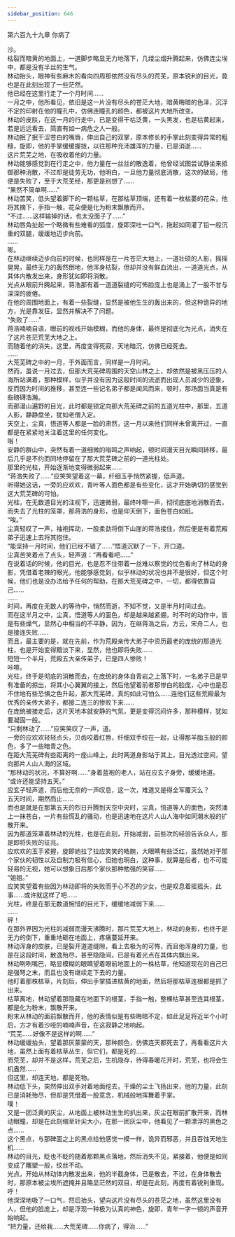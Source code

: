 ```yaml
---
sidebar_position: 646
---
```

 第六百九十九章 你病了


沙。  
枯裂而暗黄的地面上，一道脚步略显无力地落下，几缕尘烟升腾起来，仿佛连尘埃中，都是没有半丝的生气。  
林动抬头，眼神有些麻木的看向四周那依然没有尽头的荒芜，原本锐利的目光，竟也是在此刻出现了一些茫然。  
他已经在这里行走了一个月时间……  
一月之中，他所看见，依旧是这一片没有尽头的苍茫大地，暗黄晦暗的色泽，沉浮不定的印射在他的瞳孔中，仿佛连瞳孔的颜色，都被这片大地所改变。  
林动的皮肤，在这一月的行走中，已是变得干枯泛黄，一头黑发，也是枯黄起来，若是远远看去，简直有如一病危之人一般。  
林动抿了抿干涩苍白的嘴唇，伸出自己的双掌，原本修长的手掌此刻变得异常的粗糙，旋即，他的手掌缓缓握拢，以往那种充沛雄浑的力量，已是消逝……  
这片荒芜之地，在吸收着他的力量。  
林动能够感觉到在行走之中，他力量在一丝丝的散逸着，他曾经试图尝试静坐来抵御那种消散，不过却是徒劳无功，他明白，一旦他力量彻底消散，这次的破局，他便是失败了，至于大荒芜经，那更是别想了……  
“果然不简单啊……”  
林动苦笑，低头望着脚下的一颗枯草，在那枯草顶端，还有着一枚枯萎的花朵，他将其摘下，手指一触，花朵便是化为粉末飘散而开。  
“不过……这样输掉的话，也太没面子了……”  
林动唇角扯起一个略微有些难看的弧度，旋即深吐一口气，拖起如同灌了铅一般沉重的双腿，缓缓地迈步向前。  
……  
嘭。  
在林动继续迈步向前的时候，也同样是在一片苍茫大地上，一道壮硕的人影，摇摇晃晃，最终无力的轰然倒地，他浑身枯裂，但却并没有鲜血流出，一道道光点，从其体内散发出来，身形犹如即将消散。  
光点从眼前升腾起来，蒋浩那有着一道道裂缝的可怖脸庞上也是涌上了一股不甘与深深的疲倦。  
在他的周围地面上，有着一些裂缝，显然是被他生生的轰出来的，但这种诡异的地方，光是靠发狂，显然并解决不了问题。  
“失败了……”  
蒋浩喃喃自语，眼前的视线开始模糊，而他的身体，最终是彻底化为光点，消失在了这片苍茫荒芜大地之上。  
而随着他的消失，这里，再度变得死寂，天地暗沉，仿佛已经死去。  
……  
大荒芜碑之中的一月，于外面而言，同样是一月时间。  
然而，虽说一月过去，但那大荒芜碑周围的天空山林之上，却依然是被黑压压的人海所站满着，那种模样，似乎并没有因为这般时间的流逝而出现人员减少的迹象，反而因为时间的推移，甚至连一些记名弟子都是闻风而来，顿时，那场面当真是有些磅礴浩瀚。  
而那漫山遍野的目光，此时都是锁定向那大荒芜碑之前的五道光柱中，那里，五道人影，静静盘坐，犹如老僧入定。  
天空上，尘真，悟道等人都是一脸的肃然，这一月以来他们同样未曾离开过，一直都是在紧紧地关注着这里的任何变化。  
嗡！  
安静的群山中，突然有着一道细微的嗡鸣之声响起，顿时间漫天目光瞬间转移，最后几乎是不约而同地停留在了那大荒芜碑之前的一道光柱处。  
那里的光柱，开始逐渐地变得微弱起来……  
“蒋浩失败了……”应笑笑望着这一幕，纤细玉手悄然紧握，低声道。  
听得她这话，一旁的应欢欢，青叶等人面色都是有些变化，这才开始确切的感觉到这大荒芜碑的可怕。  
光柱，在无数道目光的注视下，迅速微弱，最终咔嚓一声，彻彻底底地消散而去，而失去了光柱的笼罩，那蒋浩的身形，也是仰天倒下，面色苍白如纸。  
“唉。”  
尘真轻叹了一声，袖袍挥动，一股柔劲将倒下山崖的蒋浩接住，然后便是有着荒殿弟子迅速上去将其抱住。  
“能坚持一月时间，他们已经不错了……”悟道沉默了一下，开口道。  
尘真苦笑着点了点头，轻声道：“再看看吧……”  
在说着话的时候，他的目光，也是忍不住带着一丝难以察觉的忧色看向了林动的身影，凭借着老辣的眼光，他能够感觉到，似乎林动的状况也并不是很好，但这个时候，他们也是没办法给予任何的帮助，在那大荒芜碑之中，一切，都得依靠自己……  
……  
时间，再度在无数人的等待中，悄然而逝，不知不觉，又是半月时间过去。  
而在这半月之中，尘真，悟道等人的面色，却是越来越紧绷，时不时的动作中，皆是有些燥气，显然心中相当的不平静，因为，在继蒋浩之后，方云，宋舟二人，也是接连失败……  
而且，最主要的是，就在先前，作为荒殿亲传大弟子中资历最老的庞统的那道光柱，也是开始变得黯淡下来，显然，他也即将失败……  
短短一个半月，荒殿五大亲传弟子，已是四人惨败！  
咔嚓。  
光柱，终于是彻底的消散而去，在庞统的身体自青岩之上落下时，一名弟子已是早有准备的掠出，将其小心翼翼的接上，然后他望着前者那惨白的脸庞，心中也是忍不住地有些恐惧之色升起，那大荒芜碑，真的如此可怕么……连他们这些荒殿最为优秀的亲传大弟子，都接二连三的惨败下来……  
在庞统被接走后，这片天地本就安静的气氛，更是变得沉闷许多，那种模样，犹如要凝固一般。  
“只剩林动了……”应笑笑叹了一声，道。  
一旁的应欢欢轻轻点头，贝齿咬着红唇，纤细双手绞在一起，让得那羊脂玉般的颜色，多了一些暗青之色。  
在距大荒芜碑有些距离的一座山峰上，此时两道身影站于其上，目光透过空间，望向那片人山人海的区域。  
“那林动的状况，不算好啊……”身着蓝袍的老人，站在应玄子身旁，缓缓地道。  
“或许还能坚持五天。”  
应玄子轻声道，而后他无奈的一声叹息，这一次，难道又是得全军覆灭么？  
五天时间，期然而止……  
而也是就是在那第五天的烈日升腾到天空中央时，尘真，悟道等人的面色，突然涌上一抹苍白，一片有些慌乱的骚动，也是迅速地在这片人山人海中如同潮水般的扩散开来。  
因为那道笼罩着林动的光柱，也是在此刻，开始减弱，前些次的经验告诉众人，那是即将失败的征兆。  
应欢欢的玉手紧握，旋即她拉了拉应笑笑的皓腕，大眼睛有些泛红，虽然她对于那个家伙的韧性以及自制力极有信心，但她也明白，这种事，就算是后者，也不可能轻易的无视，她可以想象日后那个家伙那种勉强的笑容……  
“姐姐。”  
应笑笑望着有些因为林动即将的失败而于心不忍的少女，也是叹息着摇摇头，此事……或许就这样了吧……  
光柱，终是在那无数道惋惜的目光下，缓缓地减弱下来……  
……  
砰！  
在那外界因为光柱的减弱而漫天沸腾时，那片荒芜大地上，林动的身影，也终于是无力的倒下，重重地砸在地面上，疼痛蔓延开来。  
林动浑身的皮肤，已是裂开道道缝隙，看上去极为的可怖，而且他浑身的力量，也是在这段时间，散逸殆尽，甚至隐隐间，已是有着光点在其体内飘出来。  
林动咧咧嘴巴，略显模糊的眼睛望着眼前地面上的一株枯草，他知道现在的自己已是强弩之末，而且也没有继续走下去的力量。  
他盯着那株枯草，片刻后，伸出手掌插进枯黄的地面，然后将那枯草连根都是抓了出来。  
枯草离地，林动望着那隐藏在地面下的根茎，手指一触，整棵枯草甚至连其根茎，都是化为粉末，飘散开来。  
粉末从林动的面前飘散而开，他的表情似是有些晦暗不定，如此足足将近半个小时后，方才有着沙哑的喃喃声音，在这寂静之地响起。  
“荒芜……好像不是这样的啊……”  
林动缓缓抬头，望着那灰蒙蒙的天，那种颜色，仿佛连天都死去了，再看看这片大地，虽然上面有着枯草丛生，但它们，都是死的……  
而荒芜，却并不是这样，荒芜之后，生机隐存，待得春暖花开时，荒芜，也将会生机盎然……  
但这里，却连天地，都是死物。  
林动低下头，突然伸出双手对着地面挖去，干燥的尘土飞扬出来，他的力量，此刻已是消耗殆尽，但却是凭借着一股意念，机械般地挥舞着手掌。  
噗！  
又是一团泛黄的灰尘，从地面上被林动生生的扒出来，灰尘在眼前扩散开来，而林动眼瞳，却是在此刻缩至针尖大小，在那一团灰尘中，他看见了一颗漂浮的黑色之点……  
这个黑点，与那碑面之上的黑点给他感觉一模一样，诡异而邪恶，并且吞蚀天地生机……  
林动的目光，眨也不眨的随着那颗黑点落地，然后消失不见，紧接着，他便是如同变成了雕塑一般，纹丝不动。  
光点，开始从林动体内散发出来，他的半截身体，已是散去，不过，在身体散去时，那原本被尘埃所遮掩并且略显茫然的双目，却是在此刻，再度有着锐利重现。  
呼！  
他深深地吸了一口气，然后抬头，望向这片没有尽头的苍茫之地，虽然这里没有人，但他的脸庞上，却是浮现一种极为认真的神色，旋即，青年一字一顿的声音开始响起。  
“把力量，还给我……大荒芜碑……你病了，得治……”  
  
  
